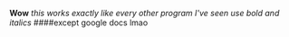 **Wow**
*this works exactly like every other program I've seen use bold and italics*
####except google docs lmao
